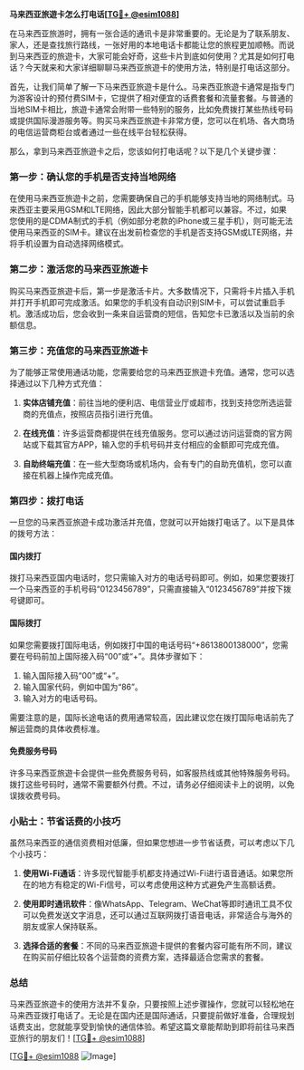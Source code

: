 **马来西亚旅遊卡怎么打电话[[TG💪+ @esim1088](https://t.me/s/esim1088)]**

在马来西亚旅游时，拥有一张合适的通讯卡是非常重要的。无论是为了联系朋友、家人，还是查找旅行路线，一张好用的本地电话卡都能让您的旅程更加顺畅。而说到马来西亚的旅遊卡，大家可能会好奇，这些卡片到底如何使用？尤其是如何打电话？今天就来和大家详细聊聊马来西亚旅遊卡的使用方法，特别是打电话这部分。

首先，让我们简单了解一下马来西亚旅遊卡是什么。马来西亚旅遊卡通常是指专门为游客设计的预付费SIM卡，它提供了相对便宜的话费套餐和流量套餐。与普通的当地SIM卡相比，旅遊卡通常会附带一些特别的服务，比如免费拨打某些热线号码或提供国际漫游服务等。购买马来西亚旅遊卡非常方便，您可以在机场、各大商场的电信运营商柜台或者通过一些在线平台轻松获得。

那么，拿到马来西亚旅遊卡之后，您该如何打电话呢？以下是几个关键步骤：

### 第一步：确认您的手机是否支持当地网络

在使用马来西亚旅遊卡之前，您需要确保自己的手机能够支持当地的网络制式。马来西亚主要采用GSM和LTE网络，因此大部分智能手机都可以兼容。不过，如果您使用的是CDMA制式的手机（例如部分老款的iPhone或三星手机），则可能无法使用马来西亚的SIM卡。建议在出发前检查您的手机是否支持GSM或LTE网络，并将手机设置为自动选择网络模式。

### 第二步：激活您的马来西亚旅遊卡

购买马来西亚旅遊卡后，第一步是激活卡片。大多数情况下，只需将卡片插入手机并打开手机即可完成激活。如果您的手机没有自动识别SIM卡，可以尝试重启手机。激活成功后，您会收到一条来自运营商的短信，告知您卡已激活以及当前的余额信息。

### 第三步：充值您的马来西亚旅遊卡

为了能够正常使用通话功能，您需要给您的马来西亚旅遊卡充值。通常，您可以选择通过以下几种方式充值：

1. **实体店铺充值**：前往当地的便利店、电信营业厅或超市，找到支持您所选运营商的充值点，按照店员指引进行充值。
   
2. **在线充值**：许多运营商都提供在线充值服务。您可以通过访问运营商的官方网站或下载其官方APP，输入您的手机号码并支付相应的金额即可完成充值。

3. **自助终端充值**：在一些大型商场或机场内，会有专门的自助充值机，您可以直接在机器上操作完成充值。

### 第四步：拨打电话

一旦您的马来西亚旅遊卡成功激活并充值，您就可以开始拨打电话了。以下是具体的拨号方法：

#### 国内拨打

拨打马来西亚国内电话时，您只需输入对方的电话号码即可。例如，如果您要拨打一个马来西亚的手机号码“0123456789”，只需直接输入“0123456789”并按下拨号键即可。

#### 国际拨打

如果您需要拨打国际电话，例如拨打中国的电话号码“+8613800138000”，您需要在号码前加上国际接入码“00”或“+”。具体步骤如下：

1. 输入国际接入码“00”或“+”。
2. 输入国家代码，例如中国为“86”。
3. 输入对方的电话号码。

需要注意的是，国际长途电话的费用通常较高，因此建议您在拨打国际电话前先了解运营商的具体收费标准。

#### 免费服务号码

许多马来西亚旅遊卡会提供一些免费服务号码，如客服热线或其他特殊服务号码。拨打这些号码时，通常不需要额外付费。不过，请务必仔细阅读卡上的说明，以免误拨收费号码。

### 小贴士：节省话费的小技巧

虽然马来西亚的通信资费相对低廉，但如果您想进一步节省话费，可以考虑以下几个小技巧：

1. **使用Wi-Fi通话**：许多现代智能手机都支持通过Wi-Fi进行语音通话。如果您所在的地方有稳定的Wi-Fi信号，可以考虑使用这种方式避免产生高额话费。

2. **使用即时通讯软件**：像WhatsApp、Telegram、WeChat等即时通讯工具不仅可以免费发送文字消息，还可以通过互联网拨打语音电话，非常适合与海外的朋友或家人保持联系。

3. **选择合适的套餐**：不同的马来西亚旅遊卡提供的套餐内容可能有所不同，建议在购买前仔细比较各个运营商的资费方案，选择最适合您需求的套餐。

### 总结

马来西亚旅遊卡的使用方法并不复杂，只要按照上述步骤操作，您就可以轻松地在马来西亚拨打电话了。无论是在国内还是国际通话，只要提前做好准备，合理规划话费支出，您就能享受到愉快的通信体验。希望这篇文章能帮助到即将前往马来西亚旅行的朋友们！[[TG💪+ @esim1088](https://t.me/s/esim1088)]

[[TG💪+ @esim1088](https://t.me/s/esim1088) ![Image](https://i.postimg.cc/4NQfJmqS/Snipaste-2025-05-13-00-14-12.png)]